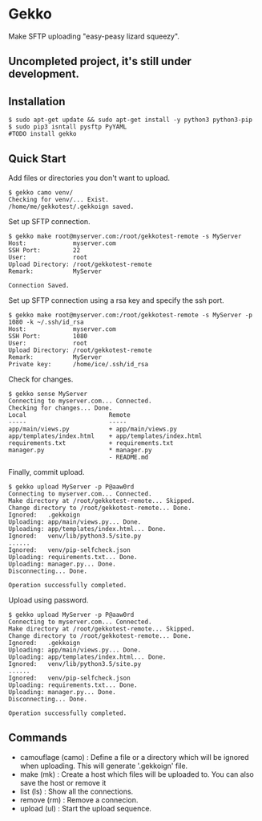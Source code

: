 # Gekko
Make SFTP uploading "easy-peasy lizard squeezy".

## Uncompleted project, it's still under development.

## Installation
```
$ sudo apt-get update && sudo apt-get install -y python3 python3-pip
$ sudo pip3 isntall pysftp PyYAML
#TODO install gekko

```
## Quick Start
Add files or directories you don't want to upload.  
```
$ gekko camo venv/
Checking for venv/... Exist.
/home/me/gekkotest/.gekkoign saved.
```  
Set up SFTP connection.
```
$ gekko make root@myserver.com:/root/gekkotest-remote -s MyServer
Host:             myserver.com
SSH Port:         22
User:             root
Upload Directory: /root/gekkotest-remote
Remark:           MyServer

Connection Saved.
```
Set up SFTP connection using a rsa key and specify the ssh port.
```
$ gekko make root@myserver.com:/root/gekkotest-remote -s MyServer -p 1080 -k ~/.ssh/id_rsa
Host:             myserver.com
SSH Port:         1080
User:             root
Upload Directory: /root/gekkotest-remote
Remark:           MyServer
Private key:      /home/ice/.ssh/id_rsa
```
Check for changes.  
```
$ gekko sense MyServer
Connecting to myserver.com... Connected.
Checking for changes... Done.
Local                       Remote
-----                       -----
app/main/views.py           + app/main/views.py
app/templates/index.html    + app/templates/index.html
requirements.txt            + requirements.txt
manager.py                  * manager.py
                            - README.md
```
Finally, commit upload.  
```
$ gekko upload MyServer -p P@aaw0rd
Connecting to myserver.com... Connected.
Make directory at /root/gekkotest-remote... Skipped.
Change directory to /root/gekkotest-remote... Done.
Ignored:   .gekkoign
Uploading: app/main/views.py... Done.
Uploading: app/templates/index.html... Done.
Ignored:   venv/lib/python3.5/site.py
......
Ignored:   venv/pip-selfcheck.json
Uploading: requirements.txt... Done.
Uploading: manager.py... Done.
Disconnecting... Done.

Operation successfully completed.
```
Upload using password.
```
$ gekko upload MyServer -p P@aaw0rd
Connecting to myserver.com... Connected.
Make directory at /root/gekkotest-remote... Skipped.
Change directory to /root/gekkotest-remote... Done.
Ignored:   .gekkoign
Uploading: app/main/views.py... Done.
Uploading: app/templates/index.html... Done.
Ignored:   venv/lib/python3.5/site.py
......
Ignored:   venv/pip-selfcheck.json
Uploading: requirements.txt... Done.
Uploading: manager.py... Done.
Disconnecting... Done.

Operation successfully completed.
```

## Commands

* camouflage (camo)   : Define a file or a directory which will be ignored when uploading. This will generate '.gekkoign' file.
* make (mk)           : Create a host which files will be uploaded to. You can also save the host or remove it
* list (ls)           : Show all the connections.
* remove (rm)         : Remove a connecion.
* upload (ul)         : Start the upload sequence.
